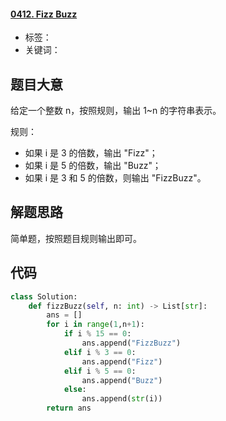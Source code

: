 #### [0412. Fizz Buzz](https://leetcode-cn.com/problems/fizz-buzz/)

- 标签：
- 关键词：

## 题目大意

给定一个整数 n，按照规则，输出 1~n 的字符串表示。

规则：

- 如果 i 是 3 的倍数，输出 "Fizz"；
- 如果 i 是 5 的倍数，输出 "Buzz"；
- 如果 i 是 3 和 5 的倍数，则输出 "FizzBuzz"。

## 解题思路

简单题，按照题目规则输出即可。

## 代码

```Python
class Solution:
    def fizzBuzz(self, n: int) -> List[str]:
        ans = []
        for i in range(1,n+1):
            if i % 15 == 0:
                ans.append("FizzBuzz")
            elif i % 3 == 0:
                ans.append("Fizz")
            elif i % 5 == 0:
                ans.append("Buzz")
            else:
                ans.append(str(i))
        return ans
```

